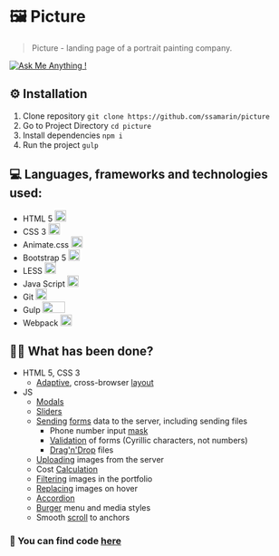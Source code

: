 # 🖼 Picture

> Picture - landing page of a portrait painting company.

 [![Ask Me Anything !](https://img.shields.io/badge/Ask%20me-anything-1abc9c.svg)](https://t.me/ssamar1n) 

## ⚙️ Installation

1. Clone repository `git clone https://github.com/ssamarin/picture`
2. Go to Project Directory `cd picture`
3. Install dependencies `npm i`
4. Run the project `gulp`

## 💻 Languages, frameworks and technologies used:

- HTML 5 <img src="https://i.imgur.com/qO0PGIL.png" width="20" height="20">
- CSS 3 <img src="https://i.imgur.com/5hSV08Q.png" width="20" height="20">
- Animate.css <img src="https://i.imgur.com/NyQEtYp.png" width="20" height="20">
- Bootstrap 5 <img src="https://i.imgur.com/HUE1oeN.jpg" width="20" height="20">
- LESS <img src="https://i.imgur.com/l0nrAOT.png" width="20" height="20">
- Java Script <img src="https://i.imgur.com/STb3G3u.png" width="20" height="20">
- Git  <img src="https://i.imgur.com/UXAVdJg.png" width="20" height="20">
- Gulp <img src="https://i.imgur.com/O8oAo69.png" width="40" height="20">
- Webpack <img src="https://i.imgur.com/5vtemvH.png" width="20" height="20">

## 👨‍💻 What has been done?

+ HTML 5, CSS 3
    + [Adaptive](https://github.com/ssamarin/picture/blob/master/src/assets/less/main.less), cross-browser [layout](https://github.com/ssamarin/picture/blob/master/src/index.html)
+ JS
    + [Modals](https://github.com/ssamarin/picture/blob/master/src/js/modules/modals.js)
    + [Sliders](https://github.com/ssamarin/picture/blob/master/src/js/modules/sliders.js)
    + [Sending](https://github.com/ssamarin/picture/blob/master/src/js/services/requests.js) [forms](https://github.com/ssamarin/picture/blob/master/src/js/modules/forms.js) data to the server, including sending files
        + Phone number input [mask](https://github.com/ssamarin/picture/blob/master/src/js/modules/mask.js)
        + [Validation](https://github.com/ssamarin/picture/blob/master/src/js/modules/checkTextInputs.js) of forms (Cyrillic characters, not numbers)
        + [Drag'n'Drop](https://github.com/ssamarin/picture/blob/master/src/js/modules/drop.js) files
    + [Uploading](https://github.com/ssamarin/picture/blob/master/src/js/modules/showMoreStyles.js) images from the server
    + Cost [Calculation](https://github.com/ssamarin/picture/blob/master/src/js/modules/calc.js)
    + [Filtering](https://github.com/ssamarin/picture/blob/master/src/js/modules/filter.js) images in the portfolio
    + [Replacing](https://github.com/ssamarin/picture/blob/master/src/js/modules/pictureSize.js) images on hover
    + [Accordion](https://github.com/ssamarin/picture/blob/master/src/js/modules/accordion.js)
    + [Burger](https://github.com/ssamarin/picture/blob/master/src/js/modules/burger.js) menu and media styles
    + Smooth [scroll](https://github.com/ssamarin/picture/blob/master/src/js/modules/scrolling.js) to anchors

### 👋 You can find code [here](https://github.com/ssamarin/picture)